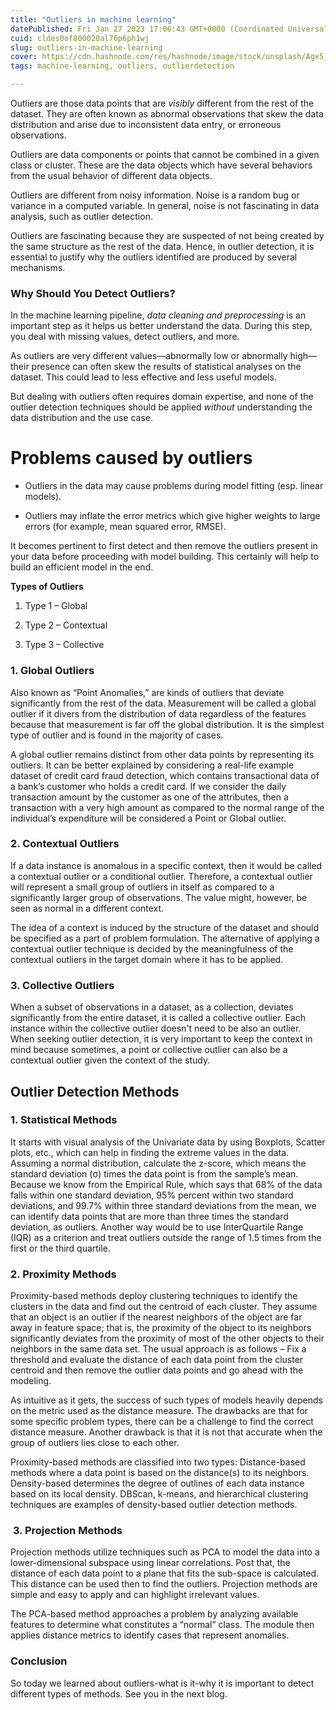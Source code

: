 ```yaml
---
title: "Outliers in machine learning"
datePublished: Fri Jan 27 2023 17:06:43 GMT+0000 (Coordinated Universal Time)
cuid: cldes0of800020al76p6ph1wj
slug: outliers-in-machine-learning
cover: https://cdn.hashnode.com/res/hashnode/image/stock/unsplash/Agx5_TLsIf4/upload/1ab2b4c1a204d056eb5209837b9d2923.jpeg
tags: machine-learning, outliers, outlierdetection

---
```


Outliers are those data points that are *visibly* different from the rest of the dataset. They are often known as abnormal observations that skew the data distribution and arise due to inconsistent data entry, or erroneous observations.

Outliers are data components or points that cannot be combined in a given class or cluster. These are the data objects which have several behaviors from the usual behavior of different data objects.

Outliers are different from noisy information. Noise is a random bug or variance in a computed variable. In general, noise is not fascinating in data analysis, such as outlier detection.

Outliers are fascinating because they are suspected of not being created by the same structure as the rest of the data. Hence, in outlier detection, it is essential to justify why the outliers identified are produced by several mechanisms.

### **Why Should You Detect Outliers?**

In the machine learning pipeline, *data cleaning* *and preprocessing* is an important step as it helps us better understand the data. During this step, you deal with missing values, detect outliers, and more.

As outliers are very different values—abnormally low or abnormally high—their presence can often skew the results of statistical analyses on the dataset. This could lead to less effective and less useful models.

But dealing with outliers often requires domain expertise, and none of the outlier detection techniques should be applied *without* understanding the data distribution and the use case.

# Problems caused by outliers

* Outliers in the data may cause problems during model fitting (esp. linear models).
    
* Outliers may inflate the error metrics which give higher weights to large errors (for example, mean squared error, RMSE).
    

It becomes pertinent to first detect and then remove the outliers present in your data before proceeding with model building. This certainly will help to build an efficient model in the end.

**Types of Outliers**

1. Type 1 – Global
    
2. Type 2 – Contextual
    
3. Type 3 – Collective
    

### **1\. Global Outliers**

Also known as “Point Anomalies,” are kinds of outliers that deviate significantly from the rest of the data. Measurement will be called a global outlier if it divers from the distribution of data regardless of the features because that measurement is far off the global distribution. It is the simplest type of outlier and is found in the majority of cases.

A global outlier remains distinct from other data points by representing its outliers. It can be better explained by considering a real-life example dataset of credit card fraud detection, which contains transactional data of a bank’s customer who holds a credit card. If we consider the daily transaction amount by the customer as one of the attributes, then a transaction with a very high amount as compared to the normal range of the individual’s expenditure will be considered a Point or Global outlier.

### **2\. Contextual Outliers** 

If a data instance is anomalous in a specific context, then it would be called a contextual outlier or a conditional outlier. Therefore, a contextual outlier will represent a small group of outliers in itself as compared to a significantly larger group of observations. The value might, however, be seen as normal in a different context.

The idea of a context is induced by the structure of the dataset and should be specified as a part of problem formulation. The alternative of applying a contextual outlier technique is decided by the meaningfulness of the contextual outliers in the target domain where it has to be applied.

### **3\. Collective Outliers**

When a subset of observations in a dataset, as a collection, deviates significantly from the entire dataset, it is called a collective outlier. Each instance within the collective outlier doesn't need to be also an outlier. When seeking outlier detection, it is very important to keep the context in mind because sometimes, a point or collective outlier can also be a contextual outlier given the context of the study.

## **Outlier Detection Methods**

### **1\. Statistical Methods**

It starts with visual analysis of the Univariate data by using Boxplots, Scatter plots, etc., which can help in finding the extreme values in the data. Assuming a normal distribution, calculate the z-score, which means the standard deviation (σ) times the data point is from the sample’s mean. Because we know from the Empirical Rule, which says that 68% of the data falls within one standard deviation, 95% percent within two standard deviations, and 99.7% within three standard deviations from the mean, we can identify data points that are more than three times the standard deviation, as outliers. Another way would be to use InterQuartile Range (IQR) as a criterion and treat outliers outside the range of 1.5 times from the first or the third quartile.

### **2\. Proximity Methods**

Proximity-based methods deploy clustering techniques to identify the clusters in the data and find out the centroid of each cluster. They assume that an object is an outlier if the nearest neighbors of the object are far away in feature space; that is, the proximity of the object to its neighbors significantly deviates from the proximity of most of the other objects to their neighbors in the same data set. The usual approach is as follows – Fix a threshold and evaluate the distance of each data point from the cluster centroid and then remove the outlier data points and go ahead with the modeling.

As intuitive as it gets, the success of such types of models heavily depends on the metric used as the distance measure. The drawbacks are that for some specific problem types, there can be a challenge to find the correct distance measure. Another drawback is that it is not that accurate when the group of outliers lies close to each other.

Proximity-based methods are classified into two types: Distance-based methods where a data point is based on the distance(s) to its neighbors. Density-based determines the degree of outlines of each data instance based on its local density. DBScan, k-means, and hierarchical clustering techniques are examples of density-based outlier detection methods.

###  **3\. Projection Methods**

Projection methods utilize techniques such as PCA to model the data into a lower-dimensional subspace using linear correlations. Post that, the distance of each data point to a plane that fits the sub-space is calculated. This distance can be used then to find the outliers. Projection methods are simple and easy to apply and can highlight irrelevant values.

The PCA-based method approaches a problem by analyzing available features to determine what constitutes a “normal” class. The module then applies distance metrics to identify cases that represent anomalies.

### Conclusion

So today we learned about outliers-what is it-why it is important to detect different types of methods. See you in the next blog.